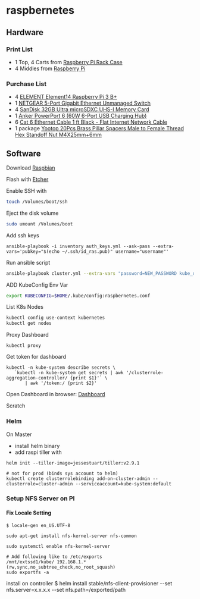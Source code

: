 # raspbernetes

## Hardware

### Print List
* 1 Top, 4 Carts from [Raspberry Pi Rack Case](https://www.thingiverse.com/thing:2795195)
* 4 Middles from [Raspberry Pi ](https://www.thingiverse.com/thing:3224837)

### Purchase List
* 4 [ELEMENT Element14 Raspberry Pi 3 B+](https://www.amazon.com/gp/product/B07BDR5PDW/ref=oh_aui_detailpage_o01_s00?ie=UTF8&psc=1)  
* 1 [NETGEAR 5-Port Gigabit Ethernet Unmanaged Switch](https://www.amazon.com/gp/product/B00QR6XFHQ/ref=oh_aui_detailpage_o00_s00?ie=UTF8&psc=1)
* 4 [SanDisk 32GB Ultra microSDXC UHS-I Memory Card](https://www.amazon.com/gp/product/B073JWXGNT/ref=oh_aui_detailpage_o07_s00?ie=UTF8&psc=1)
* 1 [Anker PowerPort 6 (60W 6-Port USB Charging Hub)](https://www.amazon.com/gp/product/B00WI2DN4S/ref=oh_aui_detailpage_o08_s00?ie=UTF8&psc=1)
* 6 [Cat 6 Ethernet Cable 1 ft Black - Flat Internet Network Cable](https://www.amazon.com/gp/product/B01IQWGKQ6/ref=oh_aui_detailpage_o08_s00?ie=UTF8&psc=1)
* 1 package [Yootop 20Pcs Brass Pillar Spacers Male to Female Thread Hex Standoff Nut M4X25mm+6mm](https://www.amazon.com/gp/product/B07GWFLZMM/ref=oh_aui_detailpage_o09_s00?ie=UTF8&psc=1)

## Software

Download [Raspbian](https://www.raspberrypi.org/downloads/raspbian/)

Flash with [Etcher](https://www.balena.io/etcher/)

Enable SSH with 

```sh
touch /Volumes/boot/ssh
```

Eject the disk volume
```sh
sudo umount /Volumes/boot
```

Add ssh keys
```
ansible-playbook -i inventory auth_keys.yml --ask-pass --extra-vars='pubkey="$(echo ~/.ssh/id_ras.pub)" username="username"'
```

Run ansible script
```sh
ansible-playbook cluster.yml --extra-vars "password=NEW_PASSWORD kube_dest=PATH_TO_LOCAL_KUBECONFIG"
```

ADD KubeConfig Env Var
```sh
export KUBECONFIG=$HOME/.kube/config:raspbernetes.conf
```

List K8s Nodes
```sh
kubectl config use-context kubernetes
kubectl get nodes
```

Proxy Dashboard
```
kubectl proxy
```

Get token for dashboard
```
kubectl -n kube-system describe secrets \
   `kubectl -n kube-system get secrets | awk '/clusterrole-aggregation-controller/ {print $1}'` \
       | awk '/token:/ {print $2}'
```

Open Dashboard in browser: [Dashboard](http://localhost:8001/api/v1/namespaces/kube-system/services/https:kubernetes-dashboard:/proxy/#!/login)

Scratch

### Helm
On Master
- install helm binary
- add raspi tiller with 
```
helm init --tiller-image=jessestuart/tiller:v2.9.1
```

```
# not for prod (binds sys account to helm)
kubectl create clusterrolebinding add-on-cluster-admin --clusterrole=cluster-admin --serviceaccount=kube-system:default
```

### Setup NFS Server on PI

#### Fix Locale Setting 
``` 
$ locale-gen en_US.UTF-8
```

```
sudo apt-get install nfs-kernel-server nfs-common

sudo systemctl enable nfs-kernel-server

# Add following like to /etc/exports
/mnt/extssd1/kube/ 192.168.1.*(rw,sync,no_subtree_check,no_root_squash)
sudo exportfs -a
```

install on controller
$ helm install stable/nfs-client-provisioner --set nfs.server=x.x.x.x --set nfs.path=/exported/path

